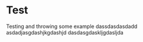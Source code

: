 # Test
Testing and throwing some example
dassdasdasdadd
asdadjasgdashjkgdashjd
dasdasgdaskljgdasljda
